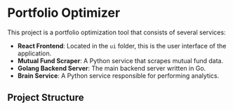 # Portfolio Optimizer

This project is a portfolio optimization tool that consists of several services:

- **React Frontend**: Located in the `ui` folder, this is the user interface of the application.
- **Mutual Fund Scraper**: A Python service that scrapes mutual fund data.
- **Golang Backend Server**: The main backend server written in Go.
- **Brain Service**: A Python service responsible for performing analytics.

## Project Structure

